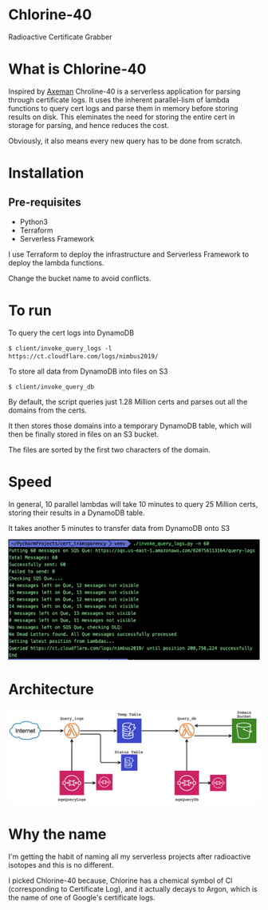 # Chlorine-40
Radioactive Certificate Grabber

# What is Chlorine-40

Inspired by [Axeman](https://github.com/CaliDog/Axeman) Chroline-40 is a serverless application for parsing through certificate logs. It uses the inherent parallel-lism of lambda functions to query cert logs and parse them in memory before storing results on disk. This eleminates the need for storing the entire cert in storage for parsing, and hence reduces the cost.

Obviously, it also means every new query has to be done from scratch.

# Installation

## Pre-requisites
* Python3
* Terraform
* Serverless Framework

I use Terraform to deploy the infrastructure and Serverless Framework to deploy the lambda functions.

Change the bucket name to avoid conflicts.

# To run

To query the cert logs into DynamoDB

    $ client/invoke_query_logs -l https://ct.cloudflare.com/logs/nimbus2019/

To store all data from DynamoDB into files on S3

    $ client/invoke_query_db 
    
By default, the script queries just 1.28 Million certs and parses out all the domains from the certs. 

It then stores those domains into a temporary DynamoDB table, which will then be finally stored in files on an S3 bucket. 

The files are sorted by the first two characters of the domain.

# Speed

In general, 10 parallel lambdas will take 10 minutes to query 25 Million certs, storing their results in a DynamoDB table.

It takes another 5 minutes to transfer data from DynamoDB onto S3

![Screenshot](screenshots/terminal_invoke.png)

# Architecture 

![Screenshot](screenshots/architecture.png)

# Why the name

I'm getting the habit of naming all my serverless projects after radioactive isotopes and this is no different. 

I picked Chlorine-40 because, Chlorine has a chemical symbol of Cl (corresponding to Certificate Log), and it actually decays to Argon, which is the name of one of Google's certificate logs.

